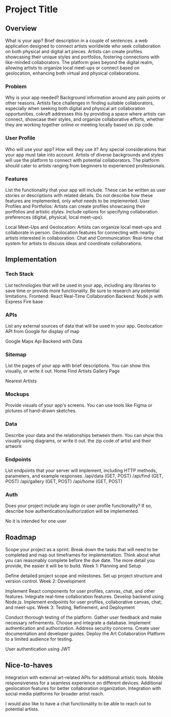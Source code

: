 # Project Title

## Overview

What is your app? Brief description in a couple of sentences.
 a web application designed to connect artists worldwide who seek collaboration on both physical and digital art pieces. Artists can create profiles showcasing their unique styles and portfolios, fostering connections with like-minded collaborators. The platform goes beyond the digital realm, allowing artists to organize local meet-ups or connect based on geolocation, enhancing both virtual and physical collaborations.

### Problem

Why is your app needed? Background information around any pain points or other reasons.
Artists face challenges in finding suitable collaborators, especially when seeking both digital and physical art collaboration opportunities. cokraft addresses this by providing a space where artists can connect, showcase their styles, and organize collaborative efforts, whether they are working together online or meeting locally based on zip code.



### User Profile

Who will use your app? How will they use it? Any special considerations that your app must take into account.
Artists of diverse backgrounds and styles will use the platform to connect with potential collaborators.  The platform should cater to artists ranging from beginners to experienced professionals.

### Features

List the functionality that your app will include. These can be written as user stories or descriptions with related details. Do not describe _how_ these features are implemented, only _what_ needs to be implemented.
User Profiles and Portfolios:
Artists can create profiles showcasing their portfolios and artistic styles.
Include options for specifying collaboration preferences (digital, physical, local meet-ups).

Local Meet-Ups and Geolocation:
Artists can organize local meet-ups and collaborate in person.
Geolocation features for connecting with nearby artists interested in collaboration.
Chat and Communication:
Real-time chat system for artists to discuss ideas and coordinate collaborations.


## Implementation

### Tech Stack

List technologies that will be used in your app, including any libraries to save time or provide more functionality. Be sure to research any potential limitations.
Frontend: React
Real-Time Collaboration
Backend: Node.js with Express
Fire base

### APIs

List any external sources of data that will be used in your app.
Geolocation API from Google for display of map 

Google Maps Api
Backend with  Data
### Sitemap

List the pages of your app with brief descriptions. You can show this visually, or write it out.
Home
Find Artists
Gallery Page

Nearest Artists

### Mockups

Provide visuals of your app's screens. You can use tools like Figma or pictures of hand-drawn sketches.

### Data

Describe your data and the relationships between them. You can show this visually using diagrams, or write it out. 
the zip code of artist and their artwork
### Endpoints

List endpoints that your server will implement, including HTTP methods, parameters, and example responses.
/api/data (GET, POST)
/api/find (GET, POST)
/api/gallery (GET, POST)
/api/home (GET, POST)


### Auth

Does your project include any login or user profile functionality? If so, describe how authentication/authorization will be implemented.

No it is intended for one user

## Roadmap

Scope your project as a sprint. Break down the tasks that will need to be completed and map out timeframes for implementation. Think about what you can reasonably complete before the due date. The more detail you provide, the easier it will be to build.
Week 1: Planning and Setup

Define detailed project scope and milestones.
Set up project structure and version control.
Week 2: Development

Implement React components for user profiles, canvas, chat, and other features.
Integrate real-time collaboration features.
Develop backend using Node.js.
Implement endpoints for user profiles, collaborative canvas, chat, and meet-ups.
Week 3: Testing, Refinement, and Deployment

Conduct thorough testing of the platform.
Gather user feedback and make necessary refinements.
Choose and integrate a database.
Implement authentication and authorization.
Address security concerns.
Create user documentation and developer guides.
Deploy the Art Collaboration Platform to a limited audience for testing.

User authentication using JWT
## Nice-to-haves
Integration with external art-related APIs for additional artistic tools.
Mobile responsiveness for a seamless experience on different devices.
Additional geolocation features for better collaboration organization.
Integration with social media platforms for broader artist reach.

I would also like to have a chat functionality to be able to reach out to potential artists.